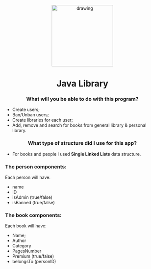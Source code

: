 <div class="container" style="text-align:center">
    <img src="https://svg-clipart.com/svg/cartoon/GzlwaYI-library-book-cart-vector.svg" alt="drawing" width="200"/>
    
# Java Library 
### What will you be able to do with this program?
</div>


* Create users;
* Ban/Unban users;
* Create libraries for each user;
* Add, remove and search for books from general library & personal library.

<div class="container" style="text-align:center">

### What type of structure did I use for this app?
</div>

* For books and people I used **Single Linked Lists** data structure.

### The person components:

 Each person will have:
* name
* ID
* isAdmin (true/false)
* isBanned (true/false)

### The book components:

 Each book will have:
* Name;
* Author
* Category
* PagesNumber
* Premium (true/false)
* belongsTo (personID)



